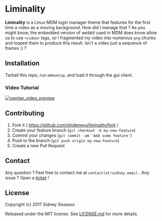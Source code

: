 # Liminality

__Liminality__ is a Linux MDM login manager theme that features for the first time a video as a moving background.
How did I manage that ? As you might know, the embedded version of *webkit* used in MDM does know allow us to use `<video>` tags, so I fragmented my video into numerous `png` chunks and looped them to produce this result. Isn't a video just a sequence of frames ;) ?

## Installation

Tarball this repo,  run `mdmsetup`, and load it through the gui client.

### Video Tutorial ###
[![ownlan_video_preview](http://image.noelshack.com/fichiers/2017/03/1484691003-liminalityscreenshot.png)](https://www.youtube.com/watch?v=665LZE02VFw "Ownlan video preview")
## Contributing

1. Fork it ( https://github.com/shideneyu/liminality/fork )
22. Create your feature branch (`git checkout -b my-new-feature`)
3. Commit your changes (`git commit -am 'Add some feature'`)
4. Push to the branch (`git push origin my-new-feature`)
5. Create a new Pull Request

## Contact

Any question ? Feel free to contact me at `contact(at)sidney.email` .
Any issue ? Open a [ticket](https://github.com/shideneyu/liminality/issues) !


## License

Copyright (c) 2017 Sidney Sissaoui

Released under the MIT license. See [LICENSE.md](https://github.com/shideneyu/ownlan/blob/master/LICENSE.md) for more details.

